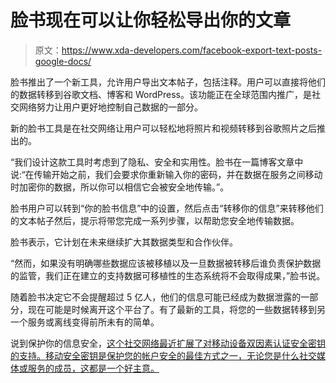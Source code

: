 # 脸书现在可以让你轻松导出你的文章

> 原文：<https://www.xda-developers.com/facebook-export-text-posts-google-docs/>

脸书推出了一个新工具，允许用户导出文本帖子，包括注释。用户可以直接将他们的数据转移到谷歌文档、博客和 WordPress。该功能正在全球范围内推广，是社交网络努力让用户更好地控制自己数据的一部分。

新的脸书工具是在社交网络让用户可以轻松地将照片和视频转移到谷歌照片之后推出的。

“我们设计这款工具时考虑到了隐私、安全和实用性。脸书在一篇博客文章中说:“在传输开始之前，我们会要求你重新输入你的密码，并在数据在服务之间移动时加密你的数据，所以你可以相信它会被安全地传输。”。

脸书用户可以转到“你的脸书信息”中的设置，然后点击“转移你的信息”来转移他们的文本帖子然后，提示将带您完成一系列步骤，以帮助您安全地传输数据。

脸书表示，它计划在未来继续扩大其数据类型和合作伙伴。

“然而，如果没有明确哪些数据应该被移植以及一旦数据被转移后谁负责保护数据的监管，我们正在建立的支持数据可移植性的生态系统将不会取得成果，”脸书说。

随着脸书决定它不会提醒超过 5 亿人，他们的信息可能已经成为数据泄露的一部分，现在可能是时候离开这个平台了。有了最新的工具，将您的一些数据转移到另一个服务或离线变得前所未有的简单。

说到保护你的信息安全，[这个社交网络最近扩展了对移动设备双因素认证安全密钥的支持。移动安全密钥是保护您的帐户安全的最佳方式之一，无论您是什么社交媒体或服务的成员，这都是一个好主意。](https://www.xda-developers.com/facebook-two-factor-authentication-security-key-mobile/)